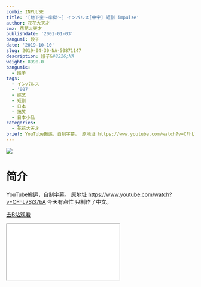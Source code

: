 ```yaml
---
combi: INPULSE
title: '[地下室～牢獄～] インパルス[中字] 短剧 impulse'
author: 花花大天才
zmz: 花花大天才
publishdate: '2001-01-03'
bangumi: 段子
date: '2019-10-10'
slug: 2019-04-30-NA-50871147
description: 段子&#8226;NA
weight: 8990.0
bangumis:
  - 段子
tags:
  - インパルス
  - '007'
  - 综艺
  - 短剧
  - 日本
  - 搞笑
  - 日本小品
categories:
  - 花花大天才
brief: YouTube搬运，自制字幕。 原地址 https://www.youtube.com/watch?v=CFhL7Sj37bA 今天有点忙 只制作了中文。
---
```

![](https://raw.githubusercontent.com/tcgriffith/owaraisite/master/static/tmpimg/d00726e9930707ff26424bf501f010e99139541f.jpg.480.jpg)
# 简介  
YouTube搬运，自制字幕。
原地址  https://www.youtube.com/watch?v=CFhL7Sj37bA
今天有点忙 只制作了中文。  

[去B站观看](https://www.bilibili.com/video/av50871147/)
<div class ="resp-container"><iframe class="testiframe" src="//player.bilibili.com/player.html?aid=50871147"", scrolling="no", allowfullscreen="true" > </iframe></div> 
